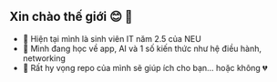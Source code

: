 ## Xin chào thế giới 😊 👋




- 🔭 Hiện tại mình là sinh viên IT năm 2.5 của NEU
- 🌱 Mình đang học về app, AI và 1 số kiến thức như hệ điều hành, networking
- 👯 Rất hy vọng repo của mình sẽ giúp ích cho bạn... hoặc không 💔

